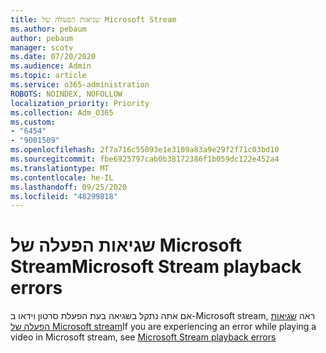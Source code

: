 ```yaml
---
title: שגיאות הפעלה של Microsoft Stream
ms.author: pebaum
author: pebaum
manager: scotv
ms.date: 07/20/2020
ms.audience: Admin
ms.topic: article
ms.service: o365-administration
ROBOTS: NOINDEX, NOFOLLOW
localization_priority: Priority
ms.collection: Adm_O365
ms.custom:
- "6454"
- "9001509"
ms.openlocfilehash: 2f7a716c55093e1e3109a83a9e29f2f71c03bd10
ms.sourcegitcommit: fbe6925797cab0b38172386f1b059dc122e452a4
ms.translationtype: MT
ms.contentlocale: he-IL
ms.lasthandoff: 09/25/2020
ms.locfileid: "48299818"
---
```

# <a name="microsoft-stream-playback-errors"></a><span data-ttu-id="a9e8b-102">שגיאות הפעלה של Microsoft Stream</span><span class="sxs-lookup"><span data-stu-id="a9e8b-102">Microsoft Stream playback errors</span></span>

<span data-ttu-id="a9e8b-103">אם אתה נתקל בשגיאה בעת הפעלת סרטון וידאו ב-Microsoft stream, ראה [שגיאות הפעלה של Microsoft stream](https://docs.microsoft.com/stream/portal-understanding-playback-errors)</span><span class="sxs-lookup"><span data-stu-id="a9e8b-103">If you are experiencing an error while playing a video in Microsoft stream, see [Microsoft Stream playback errors](https://docs.microsoft.com/stream/portal-understanding-playback-errors)</span></span>